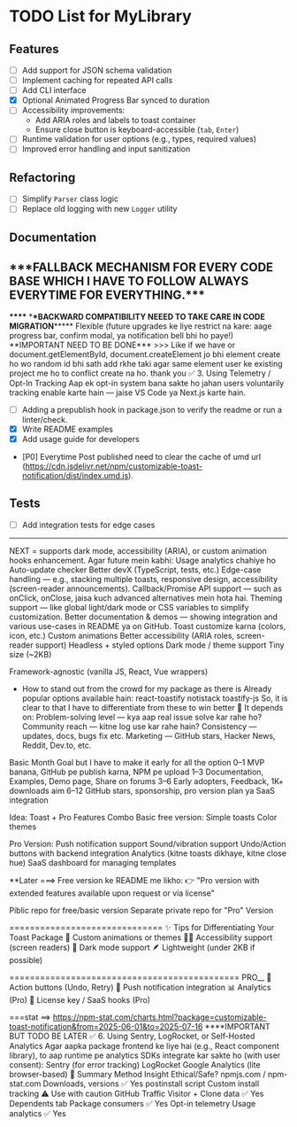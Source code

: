 # TODO List for MyLibrary

## Features

- [ ] Add support for JSON schema validation
- [ ] Implement caching for repeated API calls
- [ ] Add CLI interface
- [x] Optional Animated Progress Bar synced to duration
- [ ] Accessibility improvements:
  - Add ARIA roles and labels to toast container
  - Ensure close button is keyboard-accessible (`tab`, `Enter`)
- [ ] Runtime validation for user options (e.g., types, required values)
- [ ] Improved error handling and input sanitization

## Refactoring

- [ ] Simplify `Parser` class logic
- [ ] Replace old logging with new `Logger` utility

## Documentation

## **\*\*\***FALLBACK MECHANISM FOR EVERY CODE BASE WHICH I HAVE TO FOLLOW ALWAYS EVERYTIME FOR EVERYTHING.**\*\*\***

**\*\*\*\*** \***\*BACKWARD COMPATIBILITY NEEED TO TAKE CARE IN CODE MIGRATION**\*\*\*\*\*
Flexible (future upgrades ke liye restrict na kare: aage progress bar, confirm modal, ya notification bell bhi ho paye!)
\*\*IMPORTANT NEED TO BE DONE\*\*\* >>> Like if we have or document.getElementById, document.createElement jo bhi element create ho wo random id bhi sath add rkhe taki agar same element user ke existing project me ho to conflict create na ho. thank you
✅ 3. Using Telemetry / Opt-In Tracking
Aap ek opt-in system bana sakte ho jahan users voluntarily tracking enable karte hain — jaise VS Code ya Next.js karte hain.

- [ ] Adding a prepublish hook in package.json to verify the readme or run a linter/check.
- [x] Write README examples
- [x] Add usage guide for developers
- [P0] Everytime Post published need to clear the cache of umd url (https://cdn.jsdelivr.net/npm/customizable-toast-notification/dist/index.umd.js).

## Tests

- [ ] Add integration tests for edge cases

---

NEXT = supports dark mode, accessibility (ARIA), or custom animation hooks enhancement.
Agar future mein kabhi:
Usage analytics chahiye ho
Auto-update checker
Better devX (TypeScript, tests, etc.)
Edge-case handling — e.g., stacking multiple toasts, responsive design, accessibility (screen-reader announcements).
Callback/Promise API support — such as onClick, onClose, jaisa kuch advanced alternatives mein hota hai.
Theming support — like global light/dark mode or CSS variables to simplify customization.
Better documentation & demos — showing integration and various use-cases in README ya on GitHub.
Toast customize karna (colors, icon, etc.)
Custom animations
Better accessibility (ARIA roles, screen-reader support)
Headless + styled options
Dark mode / theme support
Tiny size (~2KB)

Framework-agnostic (vanilla JS, React, Vue wrappers)

- How to stand out from the crowd for my package as there is Already popular options available hain:
  react-toastify
  notistack
  toastify-js
  So, it is clear to that I have to differentiate from these to win better
  🧭 It depends on:
  Problem-solving level — kya aap real issue solve kar rahe ho?
  Community reach — kitne log use kar rahe hain?
  Consistency — updates, docs, bugs fix etc.
  Marketing — GitHub stars, Hacker News, Reddit, Dev.to, etc.

Basic Month Goal but I have to make it early for all the option
0–1 MVP banana, GitHub pe publish karna, NPM pe upload
1–3 Documentation, Examples, Demo page, Share on forums
3–6 Early adopters, Feedback, 1K+ downloads aim
6–12 GitHub stars, sponsorship, pro version plan ya SaaS integration

Idea: Toast + Pro Features Combo
Basic free version:
Simple toasts
Color themes

Pro Version:
Push notification support
Sound/vibration support
Undo/Action buttons with backend integration
Analytics (kitne toasts dikhaye, kitne close hue)
SaaS dashboard for managing templates

\*\*Later ===> Free version ke README me likho:
👉 "Pro version with extended features available upon request or via license"

Piblic repo for free/basic version
Separate private repo for "Pro" Version

==============================
✨ Tips for Differentiating Your Toast Package
🎨 Custom animations or themes
🧑‍🦯 Accessibility support (screen readers)
🌙 Dark mode support
🪶 Lightweight (under 2KB if possible)

=============================================
PRO\_\_
🔁 Action buttons (Undo, Retry)
🔔 Push notification integration
📊 Analytics (Pro)
🔐 License key / SaaS hooks (Pro)

===stat ==> https://npm-stat.com/charts.html?package=customizable-toast-notification&from=2025-06-01&to=2025-07-16
\*\*\*\*IMPORTANT BUT TODO BE LATER
✅ 6. Using Sentry, LogRocket, or Self-Hosted Analytics
Agar aapka package frontend ke liye hai (e.g., React component library), to aap runtime pe analytics SDKs integrate kar sakte ho (with user consent):
Sentry (for error tracking)
LogRocket
Google Analytics (lite browser-based)
📌 Summary
Method Insight Ethical/Safe?
npmjs.com / npm-stat.com Downloads, versions ✅ Yes
postinstall script Custom install tracking ⚠️ Use with caution
GitHub Traffic Visitor + Clone data ✅ Yes
Dependents tab Package consumers ✅ Yes
Opt-in telemetry Usage analytics ✅ Yes
